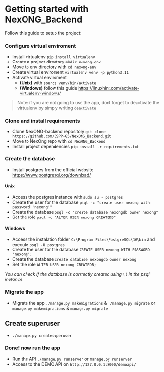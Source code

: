 # Getting started with NexONG_Backend

Follow this guide to setup the project:

### Configure virtual enviroment
- Install virtualenv `pip install virtualenv`
- Create a project directory `mkdir nexong-env`
- Move to env directory with `cd nexong-env`
- Create virtual enviroment `virtualenv venv -p python3.11`
- Activate virtual enviroment
    - **(Unix)** with `source venv/bin/activate` 
    - **(Windows)** follow this guide https://linuxhint.com/activate-virtualenv-windows/
> Note: if you are not going to use the app, dont forget to deactivate the virtualenv by simply writing `deactivate`
  
### Clone and install requirements
- Clone NexONG-backend repository `git clone https://github.com/ISPP-G5/NexONG_Backend.git`
- Move to NexOng repo with `cd NexONG_Backend`
- Install project dependencies `pip install -r requirements.txt`

### Create the database
- Install postgres from the official website https://www.postgresql.org/download/
#### Unix
- Access the postgres instance with `sudo su - postgres`
- Create the user for the database `psql -c "create user nexong with password 'nexong'"`
- Create the database `psql -c "create database nexongdb owner nexong"`
- Set the role `psql -c "ALTER USER nexong CREATEDB"`

#### Windows
- Access the instalation folder `C:\Program Files\PostgreSQL\16\bin` and execute `psql -U postgres`
- Create the user for the database `CREATE USER nexong WITH PASSWORD 'nexong';`
- Create the database `create database nexongdb owner nexong;`
- Set the role `ALTER USER nexong CREATEDB;`

_You can check if the database is corrrectly created using `\l` in the psql instance_

### Migrate the app
- Migrate the app `./manage.py makemigrations` & `./manage.py migrate` or `manage.py makemigrations` & `manage.py migrate`

## Create superuser
- `./manage.py createsuperuser`

### Done! now run the app
- Run the API `./manage.py runserver` or `manage.py runserver`
- Access to the DEMO API on `http://127.0.0.1:8000/demoapi/`
